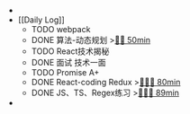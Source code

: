 -
- [[Daily Log]]
	- TODO webpack
	- DONE 算法-动态规划 >[🍅🍅 50min](#agenda-pomo://?t=f-1689325549619-1500%2Cf-1689327260730-1500)
	- TODO React技术揭秘
	- DONE 面试 技术一面
	- TODO Promise A+
	- DONE React-coding Redux >[🍅🍅🍅 80min](#agenda-pomo://?t=f-1689306806115-1500%2Cf-1689309576424-1500%2Cf-1689311376607-1500%2Cp-1689314378759-267)
	- DONE JS、TS、Regex练习 >[🍅🍅🍅 89min](#agenda-pomo://?t=f-1689318408769-1500%2Cf-1689320151204-1500%2Cf-1689322111125-1500%2Cp-1689324730440-793)
-